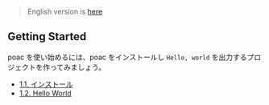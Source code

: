 > English version is [here](https://doc.poac.pm/en/getting-started/)

## Getting Started

poac を使い始めるには、poac をインストールし `Hello, world` を出力するプロジェクトを作ってみましょう。
* [1.1. インストール](installation.md)
* [1.2. Hello World](hello-world.md)

